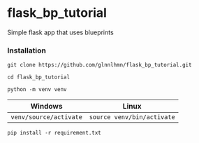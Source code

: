 # flask_bp_tutorial

Simple flask app that uses blueprints

### Installation

```git clone https://github.com/glnnlhmn/flask_bp_tutorial.git```

```cd flask_bp_tutorial```

```python -m venv venv```

| Windows | Linux |
| -------- | --------- |
| ```venv/source/activate``` | ```source venv/bin/activate```  |

```pip install -r requirement.txt```

